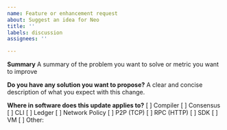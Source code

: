 ```yaml
---
name: Feature or enhancement request
about: Suggest an idea for Neo
title: ''
labels: discussion
assignees: ''

---
```


**Summary**
A summary of the problem you want to solve or metric you want to improve

**Do you have any solution you want to propose?**
A clear and concise description of what you expect with this change.

**Where in software does this update applies to?**
[ ] Compiler
[ ] Consensus
[ ] CLI
[ ] Ledger
[ ] Network Policy
[ ] P2P (TCP)
[ ] RPC (HTTP)
[ ] SDK
[ ] VM
[ ] Other: 